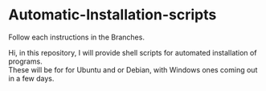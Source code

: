 # Automatic-Installation-scripts

Follow each instructions in the Branches.

Hi,
in this repository, I will provide shell scripts for automated installation of programs.  
These will be for for Ubuntu and or Debian, with Windows ones coming out in a few days.
